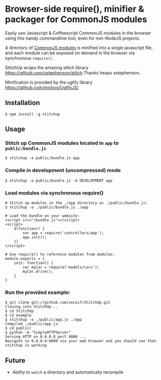 # Browser-side require(), minifier & packager for CommonJS modules

Easily use Javascript & Coffeescript CommonJS modules in the browser using this handy commandline tool, even for non-NodeJS projects.

A directory of [CommonJS modules](http://wiki.commonjs.org/wiki/Modules/1.0) is minified into a single javascript file, and each module can be exposed on demand in the browser via synchronous `require()`. 

StitchUp wraps the amazing stitch library https://github.com/sstephenson/stitch Thanks heaps sstephenson.

Minification is provided by the uglify library https://github.com/mishoo/UglifyJS/

## Installation
    $ npm install -g stitchup

## Usage

### Stitch up CommonJS modules located in `app` to `public/bundle.js` 
    $ stitchup -o public/bundle.js app

### Compile in development (uncompressed) mode
    $ stitchup -o public/bundle.js -m DEVELOPMENT app
    
### Load modules via synchronous require()

    # Stitch up modules in the ./app directory as ./public/bundle.js:          
    $ stitchup -o ./public/bundle.js ./app     
          
    # Load the bundle on your website:
    <script src="/bundle.js"></script>
    <script>
        $(function() {
            var app = require('controllers/app');
            app.init();
        })
    </script>

    # Use require() to reference modules from modules:
    module.exports = {
        init: function() {
            var myCar = require('models/cars');
            myCar.drive();
        }
    }

### Run the provided example:
    $ git clone git://github.com/secoif/StitchUp.git
    Cloning into StitchUp...
    $ cd StitchUp
    $ cd example
    $ stitchup -o ./public/app.js ./app
    Compiled ./public/app.js.
    $ cd public/
    $ python -m "SimpleHTTPServer"
    Serving HTTP on 0.0.0.0 port 8000 ...
    Navigate to 0.0.0.0:8000 via your web browser and you should see that stitchup is working

## Future

  * Ability to `watch` a directory and automatically recompile

